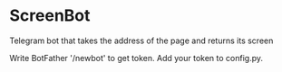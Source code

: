 # ScreenBot
Telegram bot that takes the address of the page and returns its screen


Write BotFather '/newbot' to get token.
Add your token to config.py.
